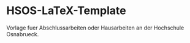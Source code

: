 # HSOS-LaTeX-Template
Vorlage fuer Abschlussarbeiten oder Hausarbeiten
an der Hochschule Osnabrueck.
